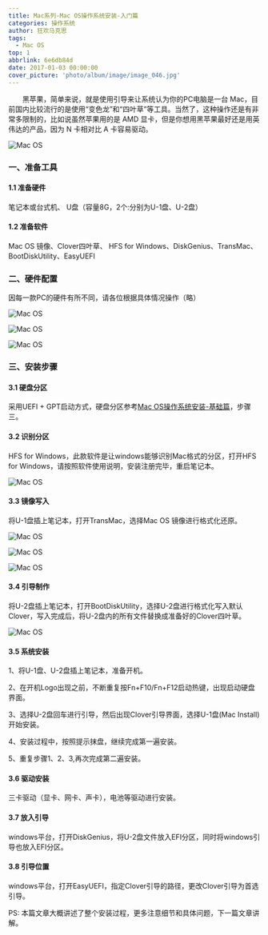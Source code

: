 ```yaml
---
title: Mac系列-Mac OS操作系统安装-入门篇
categories: 操作系统
author: 狂欢马克思
tags:
  - Mac OS
top: 1
abbrlink: 6e6db84d
date: 2017-01-03 00:00:00
cover_picture: 'photo/album/image/image_046.jpg'
---
```



&emsp;&emsp;黑苹果，简单来说，就是使用引导来让系统认为你的PC电脑是一台 Mac，目前国内比较流行的是使用“变色龙”和“四叶草”等工具。当然了，这种操作还是有非常多限制的，比如说虽然苹果用的是 AMD 显卡，但是你想用黑苹果最好还是用英伟达的产品，因为 N 卡相对比 A 卡容易驱动。

<!-- more -->

![Mac OS](/images/gAhSjg.jpg  "Mac OS操作系统安装-入门篇")

### 一、准备工具

#### 1.1 准备硬件

笔记本或台式机、 U盘（容量8G，2个:分别为U-1盘、U-2盘）

#### 1.2 准备软件

Mac OS 镜像、Clover四叶草、 HFS for Windows、DiskGenius、TransMac、BootDiskUtility、EasyUEFI

### 二、硬件配置

因每一款PC的硬件有所不同，请各位根据具体情况操作（略）

![Mac OS](/images/gAhSjg.jpg  "Mac OS操作系统安装-入门篇")

![Mac OS](/images/gAhSjg.jpg  "Mac OS操作系统安装-入门篇")

![Mac OS](/images/gAhSjg.jpg  "Mac OS操作系统安装-入门篇")

### 三、安装步骤

#### 3.1 硬盘分区

采用UEFI + GPT启动方式，硬盘分区参考[Mac OS操作系统安装-基础篇](https://haoxiang.eu.org/system/mac20171216001/)，步骤三。

#### 3.2 识别分区

HFS for Windows，此款软件是让windows能够识别Mac格式的分区，打开HFS for Windows，请按照软件使用说明，安装注册完毕，重启笔记本。

![Mac OS](/images/gAhSjg.jpg  "Mac OS操作系统安装-入门篇")


#### 3.3 镜像写入

将U-1盘插上笔记本，打开TransMac，选择Mac OS 镜像进行格式化还原。

![Mac OS](/images/gAhSjg.jpg   "Mac OS操作系统安装-入门篇")

![Mac OS](/images/gAhSjg.jpg   "Mac OS操作系统安装-入门篇")

![Mac OS](/images/gAhSjg.jpg  "Mac OS操作系统安装-入门篇")

#### 3.4 引导制作

将U-2盘插上笔记本，打开BootDiskUtility，选择U-2盘进行格式化写入默认Clover，写入完成后，将U-2盘内的所有文件替换成准备好的Clover四叶草。

![Mac OS](/images/gAhSjg.jpg  "Mac OS操作系统安装-入门篇")

#### 3.5 系统安装

1、将U-1盘、U-2盘插上笔记本，准备开机。

2、在开机Logo出现之前，不断重复按Fn+F10/Fn+F12启动热键，出现启动硬盘界面。

3、选择U-2盘回车进行引导，然后出现Clover引导界面，选择U-1盘(Mac Install)开始安装。

4、安装过程中，按照提示抹盘，继续完成第一遍安装。

5、重复步骤1、2、3,再次完成第二遍安装。

#### 3.6 驱动安装

三卡驱动（显卡、网卡、声卡），电池等驱动进行安装。

#### 3.7 放入引导

windows平台，打开DiskGenius，将U-2盘文件放入EFI分区，同时将windows引导也放入EFI分区。

#### 3.8 引导位置

windows平台，打开EasyUEFI，指定Clover引导的路径，更改Clover引导为首选引导。

PS: 本篇文章大概讲述了整个安装过程，更多注意细节和具体问题，下一篇文章讲解。

